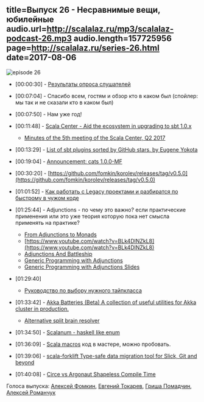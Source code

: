 title=Выпуск 26 - Несравнимые вещи, юбилейные
audio.url=http://scalalaz.ru/mp3/scalalaz-podcast-26.mp3
audio.length=157725956
page=http://scalalaz.ru/series-26.html
date=2017-08-06
----
![episode 26](img/episode26.png)

- <span>[00:00:30]</span> - [Результаты опроса слушателей](https://docs.google.com/forms/d/14KWpoF8nI4xXoN8jVGH1i-zehjLKytXpQQMKdTDVQ5U/edit#responses)

- <span>[00:07:04]</span> - Спасибо всем, гостям и обзор кто в каком был (спойлер: мы так и не сказали кто в каком был)
- <span>[00:07:50]</span> - Нам уже год!
- <span>[00:11:48]</span> - [Scala Center - Aid the ecosystem in upgrading to sbt 1.0.x](https://gist.github.com/larsrh/310a470a43c62cc1d44b94586022717d)
    - [Minutes of the 5th meeting of the Scala Center, Q2 2017](https://scala.epfl.ch/minutes/2017/05/30/may-30-2017.html)
- <span>[00:13:29]</span> - [List of sbt plugins sorted by GitHub stars. by Eugene Yokota](https://gist.github.com/eed3si9n/a21f465463d21a5ea97754761f64f2d3)
- <span>[00:19:04]</span> - [Announcement: cats 1.0.0-MF](http://typelevel.org/blog/2017/08/04/cats-1.0-mf.html)
- <span>[00:30:20]</span> - [https://github.com/fomkin/korolev/releases/tag/v0.5.0](https://github.com/fomkin/korolev/releases/tag/v0.5.0)
- <span>[01:01:52]</span> - [Как работать с Legacy проектами и разбиратся по быстрому в чужом коде](https://www.youtube.com/watch?v=iROZLaQGy4s)
- <span>[01:25:44]</span> - Adjunctions - по чему это важно? если практические применения или это уже теория которую пока нет смысла применять на практике?
    - [From Adjunctions to Monads](http://www.stephendiehl.com/posts/adjunctions.html)
    - [https://www.youtube.com/watch?v=BLk4DlNZkL8](https://www.youtube.com/watch?v=BLk4DlNZkL8)
    - [Adjunctions And Battleship](http://chrispenner.ca/posts/adjunction-battleship)
    - [Generic Programming with Adjunctions](http://www.cs.ox.ac.uk/ralf.hinze/LN.pdf)
    - [Generic Programming with Adjunctions Slides](http://www.cs.ox.ac.uk/ralf.hinze/SSGIP10/Slides.pdf)
- <span>[01:29:40]</span>
    - [Руководство по выбору нужного тайпкласса](img/episode26-scheme.png)
- <span>[01:33:42]</span> - [Akka Batteries (Beta) A collection of useful utilities for Akka cluster in production.](https://github.com/PaytmLabs/akka-batteries)
    - [Alternative split brain resolver](https://www.reddit.com/r/scala/comments/6r5qr9/an_alternative_splitbrain_resolver/)
- <span>[01:34:50]</span> - [Scalanum - haskell like enum](https://github.com/izeigerman/scalanum)
- <span>[01:36:09]</span> - [Scala macros](https://github.com/scalamacros/scalamacros) код в мастере, можно пробовать.
- <span>[01:39:06]</span> - [scala-forklift Type-safe data migration tool for Slick, Git and beyond](https://github.com/lastland/scala-forklift)
- <span>[01:40:08]</span> - [Circe vs Argonaut Shapeless Compile Time](https://blog.stephenn.com/2017/07/circe-vs-argonaut-shapless-compile-time.html)

Голоса выпуска: [Алексей Фомкин](http://github.com/fomkin/korolev), [Евгений Токарев](http://github.com/strobe), [Гриша Помадчин](https://github.com/pomadchin), [Алексей Романчук](http://github.com/13h3r)
